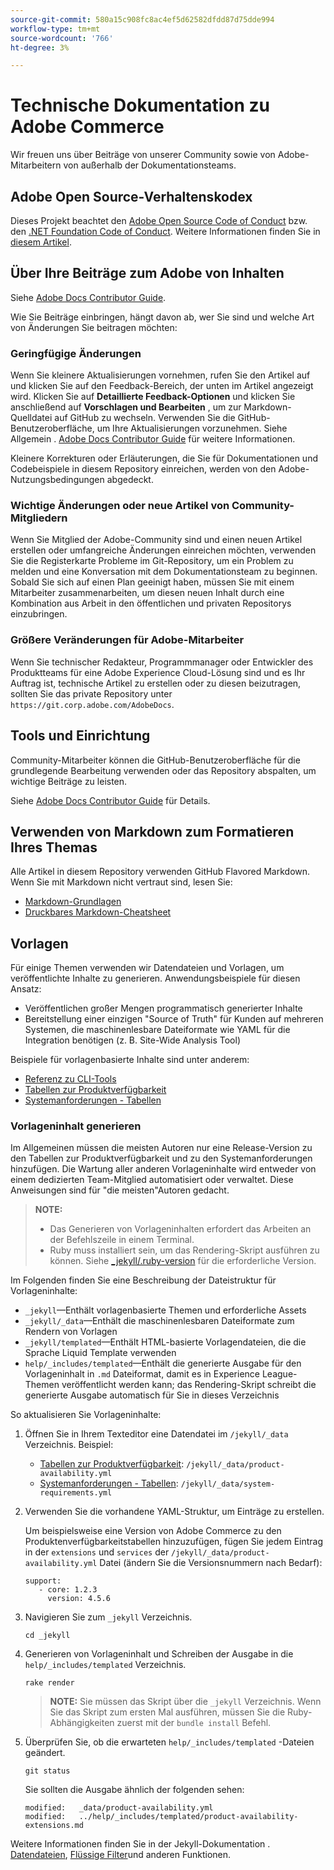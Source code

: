 ```yaml
---
source-git-commit: 580a15c908fc8ac4ef5d62582dfdd87d75dde994
workflow-type: tm+mt
source-wordcount: '766'
ht-degree: 3%

---
```

# Technische Dokumentation zu Adobe Commerce

Wir freuen uns über Beiträge von unserer Community sowie von Adobe-Mitarbeitern von außerhalb der Dokumentationsteams.

## Adobe Open Source-Verhaltenskodex

Dieses Projekt beachtet den [Adobe Open Source Code of Conduct](code-of-conduct.md) bzw. den [.NET Foundation Code of Conduct](https://dotnetfoundation.org/code-of-conduct). Weitere Informationen finden Sie in [diesem Artikel](contributing.md).

## Über Ihre Beiträge zum Adobe von Inhalten

Siehe [Adobe Docs Contributor Guide](https://experienceleague.adobe.com/docs/contributor/contributor-guide/introduction.html).

Wie Sie Beiträge einbringen, hängt davon ab, wer Sie sind und welche Art von Änderungen Sie beitragen möchten:

### Geringfügige Änderungen

Wenn Sie kleinere Aktualisierungen vornehmen, rufen Sie den Artikel auf und klicken Sie auf den Feedback-Bereich, der unten im Artikel angezeigt wird. Klicken Sie auf **Detaillierte Feedback-Optionen** und klicken Sie anschließend auf **Vorschlagen und Bearbeiten** , um zur Markdown-Quelldatei auf GitHub zu wechseln. Verwenden Sie die GitHub-Benutzeroberfläche, um Ihre Aktualisierungen vorzunehmen. Siehe Allgemein . [Adobe Docs Contributor Guide](https://experienceleague.adobe.com/docs/contributor/contributor-guide/introduction.html) für weitere Informationen.

Kleinere Korrekturen oder Erläuterungen, die Sie für Dokumentationen und Codebeispiele in diesem Repository einreichen, werden von den Adobe-Nutzungsbedingungen abgedeckt.

### Wichtige Änderungen oder neue Artikel von Community-Mitgliedern

Wenn Sie Mitglied der Adobe-Community sind und einen neuen Artikel erstellen oder umfangreiche Änderungen einreichen möchten, verwenden Sie die Registerkarte Probleme im Git-Repository, um ein Problem zu melden und eine Konversation mit dem Dokumentationsteam zu beginnen. Sobald Sie sich auf einen Plan geeinigt haben, müssen Sie mit einem Mitarbeiter zusammenarbeiten, um diesen neuen Inhalt durch eine Kombination aus Arbeit in den öffentlichen und privaten Repositorys einzubringen.

<!--
If you submit a pull request with significant changes to documentation and code examples, you'll see a message in the pull request asking you to submit an online contribution license agreement (CLA). We need you to complete the online form before we can review your pull request.
-->

### Größere Veränderungen für Adobe-Mitarbeiter

Wenn Sie technischer Redakteur, Programmmanager oder Entwickler des Produktteams für eine Adobe Experience Cloud-Lösung sind und es Ihr Auftrag ist, technische Artikel zu erstellen oder zu diesen beizutragen, sollten Sie das private Repository unter `https://git.corp.adobe.com/AdobeDocs`.

<!--Employees from other parts of the Adobe world should use the public repo for minor updates.-->

## Tools und Einrichtung

Community-Mitarbeiter können die GitHub-Benutzeroberfläche für die grundlegende Bearbeitung verwenden oder das Repository abspalten, um wichtige Beiträge zu leisten.

Siehe [Adobe Docs Contributor Guide](https://experienceleague.adobe.com/docs/contributor/contributor-guide/introduction.html) für Details.

## Verwenden von Markdown zum Formatieren Ihres Themas

Alle Artikel in diesem Repository verwenden GitHub Flavored Markdown. Wenn Sie mit Markdown nicht vertraut sind, lesen Sie:

* [Markdown-Grundlagen](https://help.github.com/articles/getting-started-with-writing-and-formatting-on-github/)
* [Druckbares Markdown-Cheatsheet](https://guides.github.com/pdfs/markdown-cheatsheet-online.pdf)

## Vorlagen

Für einige Themen verwenden wir Datendateien und Vorlagen, um veröffentlichte Inhalte zu generieren. Anwendungsbeispiele für diesen Ansatz:

* Veröffentlichen großer Mengen programmatisch generierter Inhalte
* Bereitstellung einer einzigen &quot;Source of Truth&quot; für Kunden auf mehreren Systemen, die maschinenlesbare Dateiformate wie YAML für die Integration benötigen (z. B. Site-Wide Analysis Tool)

Beispiele für vorlagenbasierte Inhalte sind unter anderem:

* [Referenz zu CLI-Tools](https://experienceleague.adobe.com/docs/commerce-operations/reference/commerce-on-premises.html)
* [Tabellen zur Produktverfügbarkeit](https://experienceleague.adobe.com/docs/commerce-operations/release/product-availability.html)
* [Systemanforderungen - Tabellen](https://experienceleague.adobe.com/docs/commerce-operations/installation-guide/system-requirements.html)

### Vorlageninhalt generieren

Im Allgemeinen müssen die meisten Autoren nur eine Release-Version zu den Tabellen zur Produktverfügbarkeit und zu den Systemanforderungen hinzufügen. Die Wartung aller anderen Vorlageninhalte wird entweder von einem dedizierten Team-Mitglied automatisiert oder verwaltet. Diese Anweisungen sind für &quot;die meisten&quot;Autoren gedacht.

>**NOTE:**
>
>* Das Generieren von Vorlageninhalten erfordert das Arbeiten an der Befehlszeile in einem Terminal.
>* Ruby muss installiert sein, um das Rendering-Skript ausführen zu können. Siehe [_jekyll/.ruby-version](_jekyll/.ruby-version) für die erforderliche Version.

Im Folgenden finden Sie eine Beschreibung der Dateistruktur für Vorlageninhalte:

* `_jekyll`—Enthält vorlagenbasierte Themen und erforderliche Assets
* `_jekyll/_data`—Enthält die maschinenlesbaren Dateiformate zum Rendern von Vorlagen
* `_jekyll/templated`—Enthält HTML-basierte Vorlagendateien, die die Sprache Liquid Template verwenden
* `help/_includes/templated`—Enthält die generierte Ausgabe für den Vorlageninhalt in `.md` Dateiformat, damit es in Experience League-Themen veröffentlicht werden kann; das Rendering-Skript schreibt die generierte Ausgabe automatisch für Sie in dieses Verzeichnis

So aktualisieren Sie Vorlageninhalte:

1. Öffnen Sie in Ihrem Texteditor eine Datendatei im `/jekyll/_data` Verzeichnis. Beispiel:

   * [Tabellen zur Produktverfügbarkeit](https://experienceleague.adobe.com/docs/commerce-operations/release/product-availability.html): `/jekyll/_data/product-availability.yml`
   * [Systemanforderungen - Tabellen](https://experienceleague.adobe.com/docs/commerce-operations/installation-guide/system-requirements.html): `/jekyll/_data/system-requirements.yml`

1. Verwenden Sie die vorhandene YAML-Struktur, um Einträge zu erstellen.

   Um beispielsweise eine Version von Adobe Commerce zu den Produktenverfügbarkeitstabellen hinzuzufügen, fügen Sie jedem Eintrag in der `extensions` und `services` der `/jekyll/_data/product-availability.yml` Datei (ändern Sie die Versionsnummern nach Bedarf):

   ```
   support:
      - core: 1.2.3
        version: 4.5.6
   ```

1. Navigieren Sie zum `_jekyll` Verzeichnis.

   ```
   cd _jekyll
   ```

1. Generieren von Vorlageninhalt und Schreiben der Ausgabe in die `help/_includes/templated` Verzeichnis.

   ```
   rake render
   ```

   >**NOTE:** Sie müssen das Skript über die `_jekyll` Verzeichnis. Wenn Sie das Skript zum ersten Mal ausführen, müssen Sie die Ruby-Abhängigkeiten zuerst mit der `bundle install` Befehl.

1. Überprüfen Sie, ob die erwarteten `help/_includes/templated` -Dateien geändert.

   ```
   git status
   ```

   Sie sollten die Ausgabe ähnlich der folgenden sehen:

   ```
   modified:   _data/product-availability.yml
   modified:   ../help/_includes/templated/product-availability-extensions.md
   ```

Weitere Informationen finden Sie in der Jekyll-Dokumentation . [Datendateien](https://jekyllrb.com/docs/datafiles), [Flüssige Filter](https://jekyllrb.com/docs/liquid/filters/)und anderen Funktionen.
